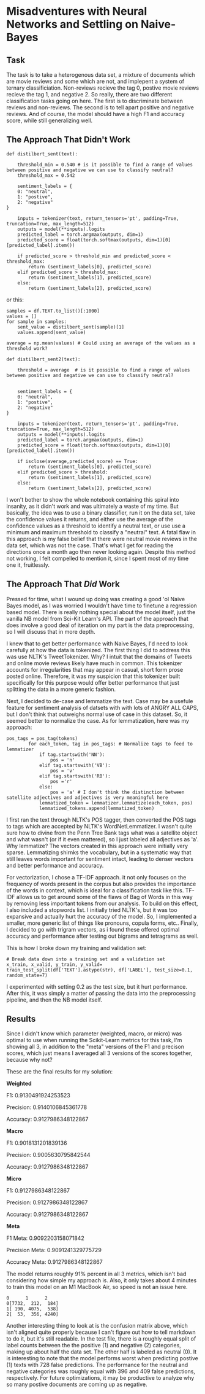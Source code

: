 # Misadventures with Neural Networks and Settling on Naive-Bayes

## Task

The task is to take a heterogenous data set, a mixture of documents which are movie reviews and some which are not, and implepent a system of ternary classificiation. Non-reviews recieve the tag 0, postive movie reviews recieve the tag 1, and negative 2. So really, there are two different classification tasks going on here. The first is to discriminate between reviews and non-reviews. The second is to tell apart positive and negative reviews. And of course, the model should have a high F1 and accuracy score, while still generalizing well.

## The Approach That Didn't Work

```python3
def distilbert_sent(text):
    
    threshold_min = 0.540 # is it possible to find a range of values between positive and negative we can use to classify neutral?
    threshold_max = 0.542

    sentiment_labels = {
    0: "neutral",
    1: "postive",
    2: "negative"
}

    inputs = tokenizer(text, return_tensors='pt', padding=True, truncation=True, max_length=512)
    outputs = model(**inputs).logits
    predicted_label = torch.argmax(outputs, dim=1)
    predicted_score = float(torch.softmax(outputs, dim=1)[0][predicted_label].item())
    
    if predicted_score > threshold_min and predicted_score < threshold_max:
        return (sentiment_labels[0], predicted_score)
    elif predicted_score > threshold_max:
        return (sentiment_labels[1], predicted_score)
    else:
        return (sentiment_labels[2], predicted_score)
```
or this:
```python3
samples = df.TEXT.to_list()[:1000]
values = []
for sample in samples:
    sent_value = distilbert_sent(sample)[1]
    values.append(sent_value)

average = np.mean(values) # Could using an average of the values as a threshold work?

def distilbert_sent2(text):
    
    threshold = average  # is it possible to find a range of values between positive and negative we can use to classify neutral?
    

    sentiment_labels = {
    0: "neutral",
    1: "postive",
    2: "negative"
}

    inputs = tokenizer(text, return_tensors='pt', padding=True, truncation=True, max_length=512)
    outputs = model(**inputs).logits
    predicted_label = torch.argmax(outputs, dim=1)
    predicted_score = float(torch.softmax(outputs, dim=1)[0][predicted_label].item())
    
    if isclose(average,predicted_score) == True:
        return (sentiment_labels[0], predicted_score)
    elif predicted_score > threshold:
        return (sentiment_labels[1], predicted_score)
    else:
        return (sentiment_labels[2], predicted_score)

```
I won't bother to show the whole notebook containing this spiral into insanity, as it didn't work and was ultimately a waste of my time. But basically, the idea was to use a binary classifier, run it on the data set, take the confidence values it returns, and either use the average of the confidence values as a threshold to identify a neutral text, or use use a minimum and maximum threshold to classify a "neutral" text. A fatal flaw in this approach is my false belief that there were neutral movie reviews in the data set, which was not the case. That's what I get for reading the directions once a month ago then never looking again. Despite this method not working, I felt compelled to mention it, since I spent most of my time one it, fruitlessly.

## The Approach That *Did* Work

Pressed for time, what I wound up doing was creating a good 'ol Naive Bayes model, as I was worried I wouldn't have time to finetune a regression based model. There is really nothing special about the model itself, just the vanilla NB model from Sci-Kit Learn's API. The part of the approach that does involve a good deal of iteration on my part is the data preprocessing, so I will discuss that in more depth.

I knew that to get better performance with Naive Bayes, I'd need to look carefully at how the data is tokenized. The first thing I did to address this was use NLTK's TweetTokenizer. Why? I intuit that the domains of Tweets and online movie reviews likely have much in common. This tokenizer accounts for irregularities that may appear in casual, short form prose posted online. Therefore, it was my suspicion that this tokenizer built specifically for this purpose would offer better performance that just splitting the data in a more generic fashion.

Next, I decided to de-case and lemmatize the text. Case may be a usefule feature for sentiment analysis of datsets with with lots of ANGRY ALL CAPS, but I don't think that outweighs normal use of case in this dataset. So, it seemed better to normalize the case. As for lemmatization, here was my approach:

```python3
pos_tags = pos_tag(tokens)
        for each_token, tag in pos_tags: # Normalize tags to feed to lemmatizer
            if tag.startswith('NN'):
                pos = 'n'
            elif tag.startswith('VB'):
                pos = 'v'
            elif tag.startswith('RB'):
                pos ='r'
            else:
                pos = 'a' # I don't think the distinction between satellite adjectives and adjectives is very meaningful here
            lemmatized_token = lemmatizer.lemmatize(each_token, pos)
            lemmatized_tokens.append(lemmatized_token)

```

I first ran the text through NLTK's POS tagger, then converted the POS tags to tags which are accepted by NLTK's WordNetLemmatizer. I wasn't quite sure how to divine from the Penn Tree Bank tags what was a satellite object and what wasn't (or if it even mattered), so I just labeled all adjectives as 'a'. Why lemmatize? The vectors created in this approach were initially very sparse. Lemmatizing shirnks the vocabulary, but in a systematic way that still leaves words important for sentiment intact, leading to denser vectors and better performance and accuracy.

For vectorization, I chose a TF-IDF approach. it not only focuses on the frequency of words present in the corpus but also provides the importance of the words in context, which is ideal for a classification task like this. TF-IDF allows us to get around some of the flaws of Bag of Words in this way by removing less important tokens from our analysis. To build on this effect, I also included a stopwords list. I initially tried NLTK's, but it was too expansive and actually hurt the accuracy of the model. So, I implemented a smaller, more generic list of things like pronouns, copula forms, etc.. Finally, I decided to go with trigram vectors, as i found these offered optimal accuracy and performance after testing out bigrams and tetragrams as well.

This is how I broke down my training and validation set:

```python3
# Break data down into a training set and a validation set
x_train, x_valid, y_train, y_valid= train_test_split(df['TEXT'].astype(str), df['LABEL'], test_size=0.1, random_state=7)

```

I experimented with setting 0.2 as the test size, but it hurt performance. After this, it was simply a matter of passing the data into the preprocessing pipeline, and then the NB model itself.

## Results

Since I didn't know which parameter (weighted, macro, or micro) was optimal to use when running the Scikit-Learn metrics for this task, I'm showing all 3, in addition to the "meta" versions of the F1 and precison scores, which just means I averaged all 3 versions of the scores together, because why not?

These are the final results for my solution:

**Weighted**

F1: 0.9130491924253523

Precision: 0.9140106845361778

Accuracy: 0.9127986348122867

**Macro**

F1: 0.9018131201839136

Precision: 0.9005630795842544

Accuracy: 0.9127986348122867

**Micro**

F1: 0.9127986348122867

Precision: 0.9127986348122867

Accuracy: 0.9127986348122867

**Meta**

F1 Meta: 0.9092203158071842

Precision Meta: 0.9091241329775729

Accuracy Meta: 0.9127986348122867

The model returns roughly 91% percent in all 3 metrics, which isn't bad considering how simple my approach is. Also, it only takes about 4 minutes to train this model on an M1 MacBook Air, so speed is not an issue here.

```python3
0      1      2
0[7732,  212,  184]
1[ 190, 4075,  538]
2[  53,  356, 4240]

```

Another interesting thing to look at is the confusion matrix above, which isn't aligned quite properly because I can't figure out how to tell markdown to do it, but it's still readable. In the test file, there is a roughly equal split of label counts between the the positive (1) and negative (2) categories, making up about half the data set. The other half is labeled as neutral (0). It is interesting to note that the model performs worst when predicting postive (1) texts with 728 false predictions. The performance for the neutral and negative categories was roughly equal with 396 and 409 false predictions, respectively. For future optimizations, it may be productive to analyze why so many postive documents are coming up as negative.